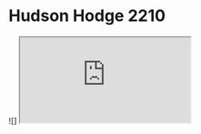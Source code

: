 # Hudson Hodge 2210

![] <iframe src="https://hhodge8.github.io/Hodges_Hudson_Art2210/Hodges_Hudson_Sep11/Sept15.html" > </iframe>
